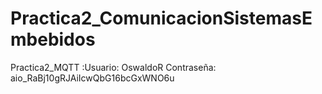# Practica2_ComunicacionSistemasEmbebidos
Practica2_MQTT :Usuario: OswaldoR Contraseña: aio_RaBj10gRJAiIcwQbG16bcGxWNO6u
